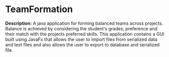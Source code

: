 # TeamFormation

**Description:** A java application for forming balanced teams across projects. Balance is achieved by considering the student's grades, preference and their match with the projects preferred skills. This application contains a GUI built using JavaFx that allows the user to import files from serialized data and text files and also allows the user to export to database and serialized file.

